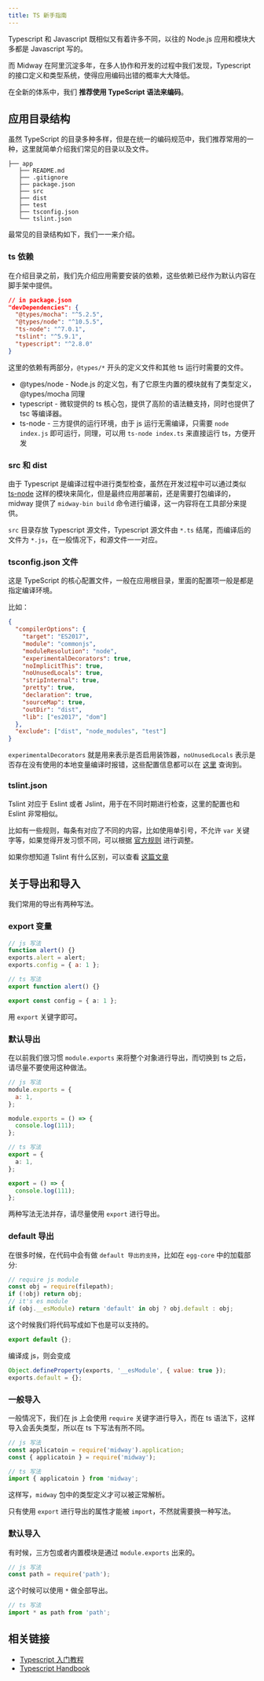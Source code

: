 ```yaml
---
title: TS 新手指南
---
```


Typescript 和 Javascript 既相似又有着许多不同，以往的 Node.js 应用和模块大多都是 Javascript 写的。

而 Midway 在阿里沉淀多年，在多人协作和开发的过程中我们发现，Typescript 的接口定义和类型系统，使得应用编码出错的概率大大降低。

在全新的体系中，我们 **推荐使用 TypeScript 语法来编码**。

## 应用目录结构

虽然 TypeScript 的目录多种多样，但是在统一的编码规范中，我们推荐常用的一种，这里就简单介绍我们常见的目录以及文件。

```
├── app
   ├── README.md
   ├── .gitignore
   ├── package.json
   ├── src
   ├── dist
   ├── test
   ├── tsconfig.json
   └── tslint.json
```

最常见的目录结构如下，我们一一来介绍。

### ts 依赖

在介绍目录之前，我们先介绍应用需要安装的依赖，这些依赖已经作为默认内容在脚手架中提供。

```json
// in package.json
"devDependencies": {
  "@types/mocha": "^5.2.5",
  "@types/node": "^10.5.5",
  "ts-node": "^7.0.1",
  "tslint": "^5.9.1",
  "typescript": "^2.8.0"
}
```

这里的依赖有两部分，`@types/*` 开头的定义文件和其他 ts 运行时需要的文件。

- @types/node - Node.js 的定义包，有了它原生内置的模块就有了类型定义，@types/mocha 同理
- typescript - 微软提供的 ts 核心包，提供了高阶的语法糖支持，同时也提供了 tsc 等编译器。
- ts-node - 三方提供的运行环境，由于 js 运行无需编译，只需要 `node index.js` 即可运行，同理，可以用 `ts-node index.ts` 来直接运行 ts，方便开发

### src 和 dist

由于 Typescript 是编译过程中进行类型检查，虽然在开发过程中可以通过类似 [ts-node](https://github.com/TypeStrong/ts-node) 这样的模块来简化，但是最终应用部署前，还是需要打包编译的，midway 提供了 `midway-bin build` 命令进行编译，这一内容将在工具部分来提供。

`src` 目录存放 Typescript 源文件，Typescript 源文件由 `*.ts` 结尾，而编译后的文件为 `*.js`，在一般情况下，和源文件一一对应。

### tsconfig.json 文件

这是 TypeScript 的核心配置文件，一般在应用根目录，里面的配置项一般是都是指定编译环境。

比如：

```json
{
  "compilerOptions": {
    "target": "ES2017",
    "module": "commonjs",
    "moduleResolution": "node",
    "experimentalDecorators": true,
    "noImplicitThis": true,
    "noUnusedLocals": true,
    "stripInternal": true,
    "pretty": true,
    "declaration": true,
    "sourceMap": true,
    "outDir": "dist",
    "lib": ["es2017", "dom"]
  },
  "exclude": ["dist", "node_modules", "test"]
}
```

`experimentalDecorators` 就是用来表示是否启用装饰器，`noUnusedLocals` 表示是否存在没有使用的本地变量编译时报错，这些配置信息都可以在 [这里](https://www.typescriptlang.org/docs/handbook/tsconfig-json.html) 查询到。

### tslint.json

Tslint 对应于 Eslint 或者 Jslint，用于在不同时期进行检查，这里的配置也和 Eslint 非常相似。

比如有一些规则，每条有对应了不同的内容，比如使用单引号，不允许 `var` 关键字等，如果觉得开发习惯不同，可以根据 [官方规则](https://github.com/palantir/tslint) 进行调整。

如果你想知道 Tslint 有什么区别，可以查看 [这篇文章](https://ts.xcatliu.com/engineering/lint.html)

## 关于导出和导入

我们常用的导出有两种写法。

### export 变量

```javascript
// js 写法
function alert() {}
exports.alert = alert;
exports.config = { a: 1 };
```

```typescript
// ts 写法
export function alert() {}

export const config = { a: 1 };
```

用 `export` 关键字即可。

### 默认导出

在以前我们很习惯 `module.exports` 来将整个对象进行导出，而切换到 ts 之后，请尽量不要使用这种做法。

```javascript
// js 写法
module.exports = {
  a: 1,
};

module.exports = () => {
  console.log(111);
};
```

```typescript
// ts 写法
export = {
  a: 1,
};

export = () => {
  console.log(111);
};
```

两种写法无法并存，请尽量使用 `export` 进行导出。

### default 导出

在很多时候，在代码中会有做 `default 导出的支持`，比如在 `egg-core` 中的加载部分:

```javascript
// require js module
const obj = require(filepath);
if (!obj) return obj;
// it's es module
if (obj.__esModule) return 'default' in obj ? obj.default : obj;
```

这个时候我们将代码写成如下也是可以支持的。

```typescript
export default {};
```

编译成 js，则会变成

```javascript
Object.defineProperty(exports, '__esModule', { value: true });
exports.default = {};
```

### 一般导入

一般情况下，我们在 js 上会使用 `require` 关键字进行导入，而在 ts 语法下，这样导入会丢失类型，所以在 ts 下写法有所不同。

```javascript
// js 写法
const applicatoin = require('midway').application;
const { applicatoin } = require('midway');
```

```typescript
// ts 写法
import { applicatoin } from 'midway';
```

这样写，`midway` 包中的类型定义才可以被正常解析。

只有使用 `export` 进行导出的属性才能被 `import`，不然就需要换一种写法。

### 默认导入

有时候，三方包或者内置模块是通过 `module.exports` 出来的。

```javascript
// js 写法
const path = require('path');
```

这个时候可以使用 `*` 做全部导出。

```typescript
// ts 写法
import * as path from 'path';
```

## 相关链接

- [Typescript 入门教程](https://ts.xcatliu.com/)
- [Typescript Handbook](https://zhongsp.gitbooks.io/typescript-handbook/)
